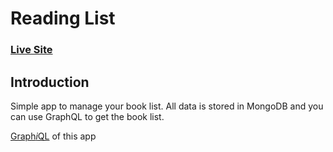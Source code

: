 # Reading List

### [Live Site](https://velopace-playlist.netlify.app/)

## Introduction
Simple app to manage your book list. All data is stored in MongoDB and you can use GraphQL to get the book list.

[Graph*i*QL](https://velopace-graphql-playlist.onrender.com/graphql?query=%7B%0A%20%20books%20%7B%0A%20%20%20%20name%0A%20%20%20%20author%20%7B%0A%20%20%20%20%20%20id%0A%20%20%20%20%20%20name%0A%20%20%20%20%20%20age%0A%20%20%20%20%7D%0A%20%20%7D%0A%7D) of this app